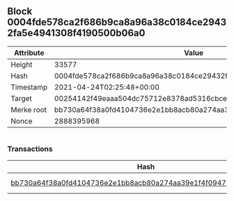 ## Block 0004fde578ca2f686b9ca8a96a38c0184ce29432fa5e4941308f4190500b06a0

Attribute | Value
--- | ---
Height | 33577
Hash | 0004fde578ca2f686b9ca8a96a38c0184ce29432fa5e4941308f4190500b06a0
Timestamp | 2021-04-24T02:25:48+00:00
Target | 00254142f49eaaa504dc75712e8378ad5316cbcead634704b3734b6271167cc4
Merke root | bb730a64f38a0fd4104736e2e1bb8acb80a274aa39e1f4f0947946aa35b7f53e
Nonce | 2888395968

```

```

### Transactions

Hash | Amount
--- | ---
[bb730a64f38a0fd4104736e2e1bb8acb80a274aa39e1f4f0947946aa35b7f53e](bb730a64f38a0fd4104736e2e1bb8acb80a274aa39e1f4f0947946aa35b7f53e.md) | 10.00000000 SKEPTI 
